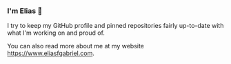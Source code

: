 ### I'm Elias 🌱

I try to keep my GitHub profile and pinned repositories fairly up-to-date with what I'm working on and proud of.

You can also read more about me at my website <https://www.eliasfgabriel.com>.
